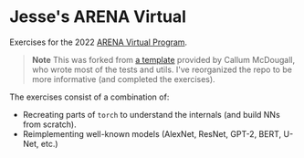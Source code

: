 # Jesse's ARENA Virtual 

Exercises for the 2022 [ARENA Virtual Program](https://www.arena.education/).

> **Note**
> This was forked from [a template](https://github.com/callummcdougall/arena-v1) provided by Callum McDougall, who wrote most of the tests and utils. I've reorganized the repo to be more informative (and completed the exercises).

The exercises consist of a combination of:
- Recreating parts of `torch` to understand the internals (and build NNs from scratch).
- Reimplementing well-known models (AlexNet, ResNet, GPT-2, BERT, U-Net, etc.)
